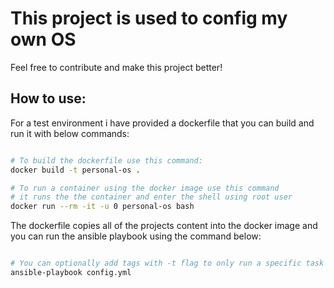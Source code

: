 # This project is used to config my own OS

Feel free to contribute and make this project better!

## How to use:

For a test environment i have provided a dockerfile that you can build and run it with below commands:

```bash

# To build the dockerfile use this command:
docker build -t personal-os .

# To run a container using the docker image use this command
# it runs the the container and enter the shell using root user
docker run --rm -it -u 0 personal-os bash

```

The dockerfile copies all of the projects content into the docker image and you can run the ansible playbook
using the command below:

```bash

# You can optionally add tags with -t flag to only run a specific task
ansible-playbook config.yml

```
